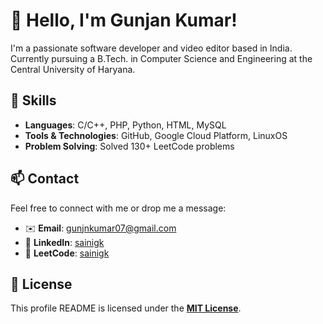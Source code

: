 # 👋 Hello, I'm Gunjan Kumar!

I'm a passionate software developer and video editor based in India. Currently pursuing a B.Tech. in Computer Science and Engineering at the Central University of Haryana.

## 🚀 Skills

- **Languages**: C/C++, PHP, Python, HTML, MySQL
- **Tools & Technologies**: GitHub, Google Cloud Platform, LinuxOS
- **Problem Solving**: Solved 130+ LeetCode problems

## 📫 Contact

Feel free to connect with me or drop me a message:

- ✉️ **Email**: [gunjnkumar07@gmail.com](mailto:gunjnkumar07@gmail.com)
- 🔗 **LinkedIn**: [sainigk](https://www.linkedin.com/in/sainigk)
- 🔗 **LeetCode**: [sainigk](https://leetcode.com/sainigk)

## 📝 License

This profile README is licensed under the **[MIT License](https://opensource.org/licenses/MIT)**.
